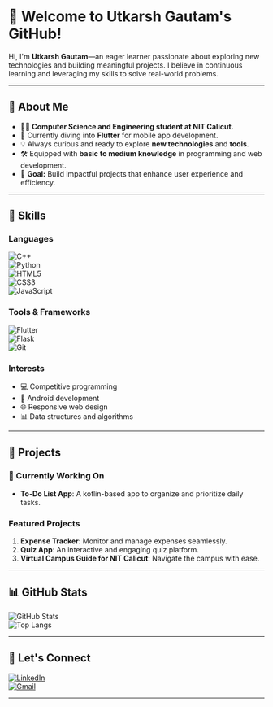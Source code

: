 
# 👋 Welcome to **Utkarsh Gautam's GitHub!**

Hi, I'm **Utkarsh Gautam**—an eager learner passionate about exploring new technologies and building meaningful projects. I believe in continuous learning and leveraging my skills to solve real-world problems.

---

## 🌟 About Me  

- 🧑‍🎓 **Computer Science and Engineering student at NIT Calicut.**  
- 🌱 Currently diving into **Flutter** for mobile app development.  
- 💡 Always curious and ready to explore **new technologies** and **tools**.  
- 🛠️ Equipped with **basic to medium knowledge** in programming and web development.  
- 🎯 **Goal:** Build impactful projects that enhance user experience and efficiency.  

---

## 🔧 Skills  

### Languages  
![C++](https://img.shields.io/badge/C++-00599C?style=for-the-badge&logo=cplusplus&logoColor=white)  
![Python](https://img.shields.io/badge/Python-3776AB?style=for-the-badge&logo=python&logoColor=white)  
![HTML5](https://img.shields.io/badge/HTML5-E34F26?style=for-the-badge&logo=html5&logoColor=white)  
![CSS3](https://img.shields.io/badge/CSS3-1572B6?style=for-the-badge&logo=css3&logoColor=white)  
![JavaScript](https://img.shields.io/badge/JavaScript-F7DF1E?style=for-the-badge&logo=javascript&logoColor=black)  

### Tools & Frameworks  
![Flutter](https://img.shields.io/badge/Flutter-02569B?style=for-the-badge&logo=flutter&logoColor=white)  
![Flask](https://img.shields.io/badge/Flask-000000?style=for-the-badge&logo=flask&logoColor=white)  
![Git](https://img.shields.io/badge/Git-F05032?style=for-the-badge&logo=git&logoColor=white)  

### Interests  
- 💻 Competitive programming  
- 📱 Android development  
- 🌐 Responsive web design  
- 📊 Data structures and algorithms  

---

## 🌱 Projects  

### 🚧 Currently Working On  
- **To-Do List App**: A kotlin-based app to organize and prioritize daily tasks.  

### Featured Projects  
1. **Expense Tracker**: Monitor and manage expenses seamlessly.  
2. **Quiz App**: An interactive and engaging quiz platform.  
3. **Virtual Campus Guide for NIT Calicut**: Navigate the campus with ease.  

---

## 📊 GitHub Stats  

![GitHub Stats](https://github-readme-stats.vercel.app/api?username=Utkarsh-0192a&show_icons=true&theme=radical)  
![Top Langs](https://github-readme-stats.vercel.app/api/top-langs/?username=Utkarsh-0192a&layout=compact&theme=radical)  

---

## 🤝 Let's Connect  

[![LinkedIn](https://img.shields.io/badge/LinkedIn-0077B5?style=for-the-badge&logo=linkedin&logoColor=white)](https://www.linkedin.com/in/your-linkedin-profile)  
[![Gmail](https://img.shields.io/badge/Email-D14836?style=for-the-badge&logo=gmail&logoColor=white)](mailto:your-email@gmail.com)  

---
